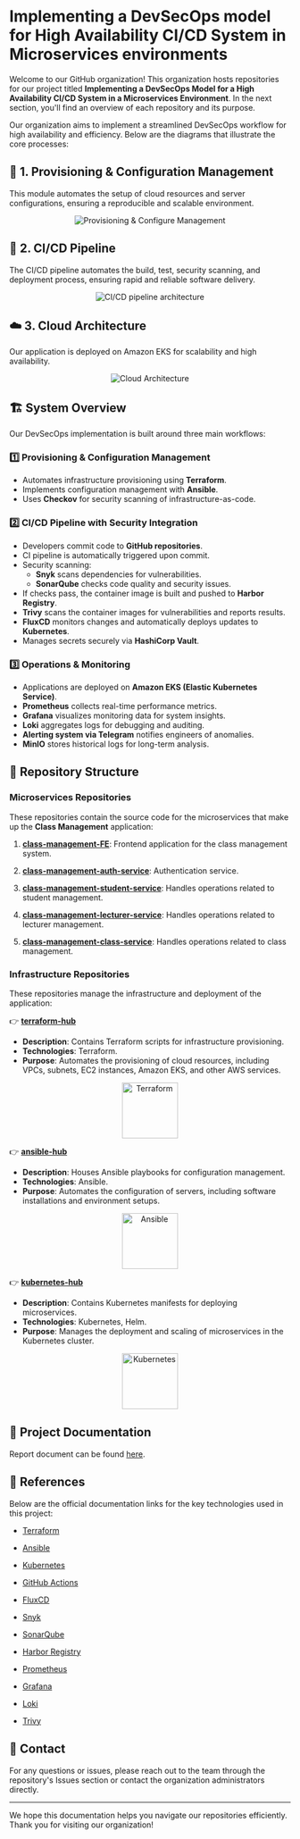 # Implementing a DevSecOps model for High Availability CI/CD System in Microservices environments

Welcome to our GitHub organization! This organization hosts repositories for our project titled **Implementing a DevSecOps Model for a High Availability CI/CD System in a Microservices Environment**. In the next section, you'll find an overview of each repository and its purpose.

Our organization aims to implement a streamlined DevSecOps workflow for high availability and efficiency. Below are the diagrams that illustrate the core processes:

## 🔧 1. Provisioning & Configuration Management

This module automates the setup of cloud resources and server configurations, ensuring a reproducible and scalable environment.

<p align="center">
    <img src="../images/Infrastructure.png" alt="Provisioning & Configure Management"></img>
</p>

## 🤖 2. CI/CD Pipeline

The CI/CD pipeline automates the build, test, security scanning, and deployment process, ensuring rapid and reliable software delivery.

<p align="center">
    <img src="../images/CICD.png" alt="CI/CD pipeline architecture"></img>
</p>

## ☁️ 3. Cloud Architecture

Our application is deployed on Amazon EKS for scalability and high availability.

<p align="center">
    <img src="../images/Cloud-Architecture.png" alt="Cloud Architecture"></img>
</p>

## 🏗️ System Overview

Our DevSecOps implementation is built around three main workflows:

### **1️⃣ Provisioning & Configuration Management**
- Automates infrastructure provisioning using **Terraform**.
- Implements configuration management with **Ansible**.
- Uses **Checkov** for security scanning of infrastructure-as-code.

### **2️⃣ CI/CD Pipeline with Security Integration**
- Developers commit code to **GitHub repositories**.
- CI pipeline is automatically triggered upon commit.
- Security scanning:
  - **Snyk** scans dependencies for vulnerabilities.
  - **SonarQube** checks code quality and security issues.
- If checks pass, the container image is built and pushed to **Harbor Registry**.
- **Trivy** scans the container images for vulnerabilities and reports results.
- **FluxCD** monitors changes and automatically deploys updates to **Kubernetes**.
- Manages secrets securely via **HashiCorp Vault**.

### **3️⃣ Operations & Monitoring**
- Applications are deployed on **Amazon EKS (Elastic Kubernetes Service)**.
- **Prometheus** collects real-time performance metrics.
- **Grafana** visualizes monitoring data for system insights.
- **Loki** aggregates logs for debugging and auditing.
- **Alerting system via Telegram** notifies engineers of anomalies.
- **MinIO** stores historical logs for long-term analysis.

## 📂 Repository Structure

### Microservices Repositories

These repositories contain the source code for the microservices that make up the **Class Management** application:

1. [**class-management-FE**](https://github.com/NT548-P11-DevOps-Technology/class-management-FE): Frontend application for the class management system.

2. [**class-management-auth-service**](https://github.com/NT548-P11-DevOps-Technology/class-management-auth-service): Authentication service.

3. [**class-management-student-service**](https://github.com/NT548-P11-DevOps-Technology/class-management-student-service): Handles operations related to student management.

4. [**class-management-lecturer-service**](https://github.com/NT548-P11-DevOps-Technology/class-management-lecturer-service): Handles operations related to lecturer management.

5. [**class-management-class-service**](https://github.com/NT548-P11-DevOps-Technology/class-management-class-service): Handles operations related to class management.

### Infrastructure Repositories

These repositories manage the infrastructure and deployment of the application:

👉 [**terraform-hub**](https://github.com/NT548-P11-DevOps-Technology/terraform-hub)
- **Description**: Contains Terraform scripts for infrastructure provisioning.
- **Technologies**: Terraform.
- **Purpose**: Automates the provisioning of cloud resources, including VPCs, subnets, EC2 instances, Amazon EKS, and other AWS services.

<p align="center">
    <img src="../images/Terraform.png" alt="Terraform" width="100"></img>
</p>

👉 [**ansible-hub**](https://github.com/NT548-P11-DevOps-Technology/ansible-hub)
- **Description**: Houses Ansible playbooks for configuration management.
- **Technologies**: Ansible.
- **Purpose**: Automates the configuration of servers, including software installations and environment setups.

<p align="center">
    <img src="../images/Ansible.png" alt="Ansible" width="100"></img>
</p>

👉 [**kubernetes-hub**](https://github.com/NT548-P11-DevOps-Technology/kubernetes-hub)
- **Description**: Contains Kubernetes manifests for deploying microservices.
- **Technologies**: Kubernetes, Helm.
- **Purpose**: Manages the deployment and scaling of microservices in the Kubernetes cluster.

<p align="center">
    <img src="../images/Kubernetes.png" alt="Kubernetes" width="100"></img>
</p>

## 📖 Project Documentation

Report document can be found [here](../materials/NT548.P11_NHOM03.pdf).

## 🔗 References

Below are the official documentation links for the key technologies used in this project:

- [Terraform](https://developer.hashicorp.com/terraform/docs)

- [Ansible](https://docs.ansible.com)

- [Kubernetes](https://kubernetes.io/docs)

- [GitHub Actions](https://docs.github.com/en/actions)

- [FluxCD](https://fluxcd.io/docs)

- [Snyk](https://snyk.io/docs)

- [SonarQube](https://docs.sonarqube.org)

- [Harbor Registry](https://goharbor.io/docs)

- [Prometheus](https://prometheus.io/docs)

- [Grafana](https://grafana.com/docs)

- [Loki](https://grafana.com/docs/loki/latest)

- [Trivy](https://aquasecurity.github.io/trivy)

## 💪 Contact

For any questions or issues, please reach out to the team through the repository's Issues section or contact the organization administrators directly.

---

We hope this documentation helps you navigate our repositories efficiently. Thank you for visiting our organization!
